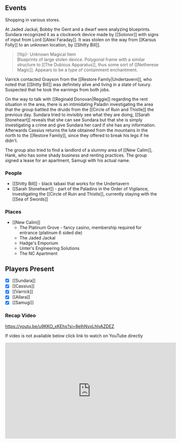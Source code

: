 ## Events
Shopping in various stores.

At Jaded Jackal, Bobby the Gent and a dwarf were analyzing blueprints. Sundara recognized it as a clockwork device made by [[Solonor]] with signs of input from Lord [[Alexi Faraday]]. It was stolen on the way from [[Karsus Folly]] to an unknown location, by [[Shitty Bill]]. 

> [!tip]- Unknown Magical Item  
> Blueprints of large stolen device. Polygonal frame with a similar structure to [[The Dubious Apparatus]], thus some sort of [[Netherese Magic]]. Appears to be a type of containment enchantment.

Varrick contacted Grayson from the [[Restore Family|Undertavern]], who noted that [[Shitty Bill]] was definitely alive and living in a state of luxury. Suspected that he took the earnings from both jobs. 

On the way to talk with [[Reginald Donovan|Reggie]] regarding the rent situation in the area, there is an intimidating Paladin investigating the area that the group battled the druids from the [[Circle of Ruin and Thistle]] the previous day. Sundara tried to invisibly see what they are doing, [[Sarah Stoneheart]] reveals that she can see Sundara but that she is simply investigating a crime and give Sundara her card if she has any information. Afterwards Cassius returns the lute obtained from the mountains in the north to the [[Restore Family]], since they offered to break his legs if he didn't.

The group also tried to find a landlord of a slummy area of [[New Calim]], Hank, who has some shady business and renting practices. The group signed a lease for an apartment, Samugi with his actual name.

### People
- [[Shitty Bill]] - black tabaxi that works for the Undertavern
- [[Sarah Stoneheart]] - part of the Paladins in the Order of Vigilance, investigating the [[Circle of Ruin and Thistle]], currently staying with the [[Sea of Swords]] 

### Places 
- [[New Calim]] 
	- The Platinum Grove - fancy casino, membership required for entrance (platinum 6 sided die)
	- The Jaded Jackal
	- Hadge's Emporium
	- Unter's Engineering Solutions
	- The NC Apartment 

## Players Present
- [x] [[Sundara]] 
- [x] [[Cassius]] 
- [x] [[Varrick]] 
- [x] [[Allara]] 
- [x] [[Samugi]] 

### Recap Video

https://youtu.be/u9KKO_xKEhs?si=8elhNvxLhlvAZDEZ

If video is not available below click link to watch on YouTube directly

<iframe width="560" height="315" src="https://www.youtube.com/embed/u9KKO_xKEhs?si=ymU3CjbcziP5rk7J" title="YouTube video player" frameborder="0" allow="accelerometer; autoplay; clipboard-write; encrypted-media; gyroscope; picture-in-picture; web-share" referrerpolicy="strict-origin-when-cross-origin" allowfullscreen></iframe>
